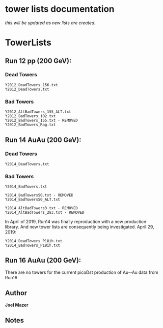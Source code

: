 # tower lists documentation
*this will be updated as new lists are created..*

# TowerLists

## Run 12 pp (200 GeV):
### Dead Towers
```
Y2012_DeadTowers_156.txt
Y2012_DeadTowers.txt
```

### Bad Towers
```
Y2012_AltBadTowers_155_ALT.txt
Y2012_BadTowers_102.txt
Y2012_BadTowers_155.txt - REMOVED
Y2012_BadTowers_Rag.txt
```

## Run 14 AuAu (200 GeV):
### Dead Towers
```
Y2014_DeadTowers.txt
```

### Bad Towers
```
Y2014_BadTowers.txt
```

```
Y2014_BadTowers50.txt - REMOVED
Y2014_BadTowers50_ALT.txt
```

```
Y2014_AltBadTowers3.txt - REMOVED
Y2014_AltBadTowers_283.txt - REMOVED
```
In April of 2019, Run14 was finally reproduction with a new production library. And new tower lists are consequently being investigated.
April 29, 2019:
```
Y2014_DeadTowers_P18ih.txt
Y2014_BadTowers_P18ih.txt
```


## Run 16 AuAu (200 GeV):
There are no towers for the current picoDst production of Au--Au data from Run16

## Author
**Joel Mazer**

## Notes

